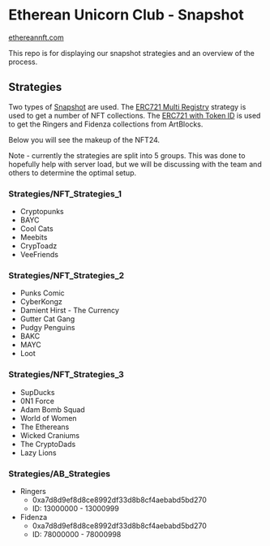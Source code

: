 # Etherean Unicorn Club - Snapshot

[ethereannft.com](https://www.ethereannft.com)

This repo is for displaying our snapshot strategies and an overview of the process.

## Strategies

Two types of [Snapshot](https://snapshot.org) are used. The [ERC721 Multi Registry](https://github.com/snapshot-labs/snapshot-strategies/tree/master/src/strategies/erc721-multi-registry) strategy is used to get a number of NFT collections. The [ERC721 with Token ID](https://github.com/snapshot-labs/snapshot-strategies/tree/master/src/strategies/erc721-with-tokenid) is used to get the Ringers and Fidenza collections from ArtBlocks.

Below you will see the makeup of the NFT24.

Note - currently the strategies are split into 5 groups. This was done to hopefully help with server load, but we will be discussing with the team and others to determine the optimal setup.

### Strategies/NFT_Strategies_1
- Cryptopunks
- BAYC
- Cool Cats
- Meebits
- CrypToadz
- VeeFriends

### Strategies/NFT_Strategies_2
- Punks Comic
- CyberKongz
- Damient Hirst - The Currency
- Gutter Cat Gang
- Pudgy Penguins
- BAKC
- MAYC
- Loot

### Strategies/NFT_Strategies_3
- SupDucks
- 0N1 Force
- Adam Bomb Squad
- World of Women
- The Ethereans
- Wicked Craniums
- The CryptoDads
- Lazy Lions

### Strategies/AB_Strategies
- Ringers
    - 0xa7d8d9ef8d8ce8992df33d8b8cf4aebabd5bd270
    - ID: 13000000 - 13000999
- Fidenza
    - 0xa7d8d9ef8d8ce8992df33d8b8cf4aebabd5bd270
    - ID: 78000000 - 78000998
